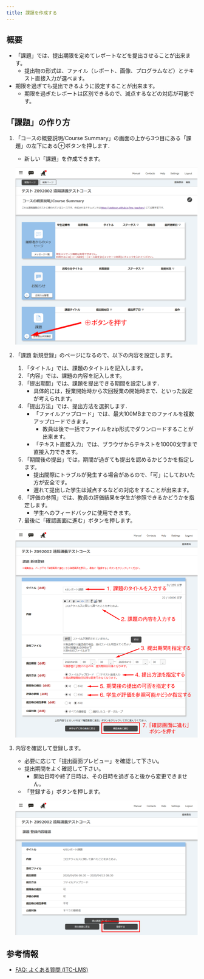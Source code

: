 ```yaml
---
title: 課題を作成する
---
```


## 概要

- 「課題」では、提出期限を定めてレポートなどを提出させることが出来ます。
  - 提出物の形式は、ファイル（レポート、画像、プログラムなど）とテキスト直接入力が選べます。
- 期限を過ぎても提出できるように設定することが出来ます。
  - 期限を過ぎたレポートは区別できるので、減点するなどの対応が可能です。



## 「課題」の作り方

1. 「コースの概要説明/Course Summary」の画面の上から3つ目にある「課題」の左下にある⊕ボタンを押します．

   - 新しい「課題」を作成できます。

   ![課題](img/assignment1.png)



2. 「課題 新規登録」のページになるので、以下の内容を設定します。

   1. 「タイトル」では、課題のタイトルを記入します。
   2. 「内容」では、課題の内容を記入します。
   3. 「提出期間」では、課題を提出できる期間を設定します．
      - 具体的には，授業開始時から次回授業の開始時まで、といった設定が考えられます。
   4. 「提出方法」では、提出方法を選択します．
      - 「ファイルアップロード」では、最大100MBまでのファイルを複数アップロードできます。
        - 教員は後で一括でファイルをzip形式でダウンロードすることが出来ます。
      - 「テキスト直接入力」では、ブラウザからテキストを10000文字まで直接入力できます。
   5. 「期間後の提出」では，期間が過ぎても提出を認めるかどうかを指定します。
      - 提出間際にトラブルが発生する場合があるので、「可」にしておいた方が安全です。
      - 遅れて提出した学生は減点するなどの対応をすることが出来ます。
   6. 「評価の参照」では、教員の評価結果を学生が参照できるかどうかを指定します。
      - 学生へのフィードバックに使用できます。
   7. 最後に「確認画面に進む」ボタンを押します。

   ![課題 新規作成](img/assignment2.png)

3. 内容を確認して登録します。

   - 必要に応じて「提出画面プレビュー」を確認して下さい。
   - 提出期間をよく確認して下さい。
     - 開始日時や終了日時は、その日時を過ぎると後から変更できません。
   - 「登録する」ボタンを押します。

   ![登録する](img/assignment3.png)



## 参考情報

* <a href="https://www.ecc.u-tokyo.ac.jp/itc-lms/faq.html">FAQ: よくある質問 (ITC-LMS)</a>